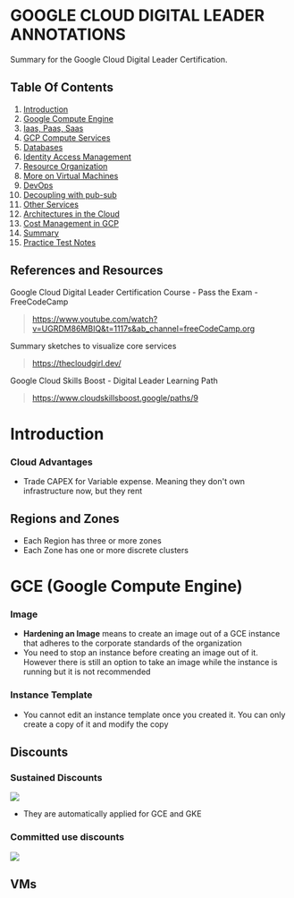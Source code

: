 # GOOGLE CLOUD DIGITAL LEADER ANNOTATIONS

Summary for the Google Cloud Digital Leader Certification. 

## Table Of Contents
01. [Introduction](#introduction)
02. [Google Compute Engine](#gce-google-compute-engine)
03. [Iaas, Paas, Saas](#iaas-paas-saas)
04. [GCP Compute Services](#gcp-compute-services)
05. [Databases](#databases)
06. [Identity Access Management](#iam)
07. [Resource Organization](#resource-organization-in-gcp)
08. [More on Virtual Machines](#vms-contd)
09. [DevOps](#devops)
10. [Decoupling with pub-sub](#decoupling-w-pub-sub)
11. [Other Services](#other-services)
12. [Architectures in the Cloud](#arcitectures-in-the-cloud)
13. [Cost Management in GCP](#cost-management-in-gcp)
14. [Summary](#final-review)
15. [Practice Test Notes](#notes)

## References and Resources
Google Cloud Digital Leader Certification Course - Pass the Exam - FreeCodeCamp

> https://www.youtube.com/watch?v=UGRDM86MBIQ&t=1117s&ab_channel=freeCodeCamp.org

Summary sketches to visualize core services
> https://thecloudgirl.dev/

Google Cloud Skills Boost - Digital Leader Learning Path
> https://www.cloudskillsboost.google/paths/9


# Introduction

### Cloud Advantages
* Trade CAPEX for Variable expense. Meaning they don't own infrastructure now, but they rent

## Regions and Zones
* Each Region has three or more zones
* Each Zone has one or more discrete clusters

# GCE (Google Compute Engine)
### Image
* **Hardening an Image** means to create an image out of a GCE instance that adheres to the corporate standards of the organization
* You need to stop an instance before creating an image out of it. However there is still an option to take an image while the instance is running but it is not recommended

### Instance Template
* You cannot edit an instance template once you created it. You can only create a copy of it and modify the copy

## Discounts
### Sustained Discounts
![](img/sustainedDiscounts.png)
* They are automatically applied for GCE and GKE

### Committed use discounts
![](img/committedUse.png)

## VMs
